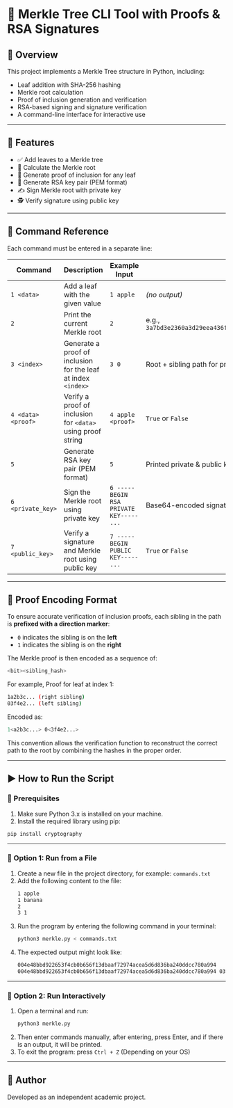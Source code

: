 # 🌳 Merkle Tree CLI Tool with Proofs & RSA Signatures

## 📌 Overview

This project implements a Merkle Tree structure in Python, including:

- Leaf addition with SHA-256 hashing
- Merkle root calculation
- Proof of inclusion generation and verification
- RSA-based signing and signature verification
- A command-line interface for interactive use

---

## 🧠 Features

- ✅ Add leaves to a Merkle tree
- 🧮 Calculate the Merkle root
- 🔎 Generate proof of inclusion for any leaf
- 🔐 Generate RSA key pair (PEM format)
- ✍️ Sign Merkle root with private key
- 🕵️ Verify signature using public key

---

## 🧾 Command Reference

Each command must be entered in a separate line:

| Command | Description | Example Input | Expected Output |
|---------|-------------|----------------|------------------|
| `1 <data>` | Add a leaf with the given value | `1 apple` | *(no output)* |
| `2` | Print the current Merkle root | `2` | e.g., `3a7bd3e2360a3d29eea436fcfb7e44c735d117c42d1c1835420b6b9942dd4f1b` |
| `3 <index>` | Generate a proof of inclusion for the leaf at index `<index>` | `3 0` | Root + sibling path for proof |
| `4 <data> <proof>` | Verify a proof of inclusion for `<data>` using proof string | `4 apple <proof>` | `True` or `False` |
| `5` | Generate RSA key pair (PEM format) | `5` | Printed private & public keys |
| `6 <private_key>` | Sign the Merkle root using private key | `6 -----BEGIN RSA PRIVATE KEY----- ...` | Base64-encoded signature |
| `7 <public_key>` | Verify a signature and Merkle root using public key | `7 -----BEGIN PUBLIC KEY----- ...` | `True` or `False` |

---

## 🌿 Proof Encoding Format

To ensure accurate verification of inclusion proofs, each sibling in the path is **prefixed with a direction marker**:

- `0` indicates the sibling is on the **left**
- `1` indicates the sibling is on the **right**

The Merkle proof is then encoded as a sequence of:
```bash
<bit><sibling_hash>
```
For example, Proof for leaf at index 1:
```bash
1a2b3c... (right sibling)
03f4e2... (left sibling)
```
Encoded as:
```bash
1<a2b3c...> 0<3f4e2...>
```

This convention allows the verification function to reconstruct the correct path to the root by combining the hashes in the proper order.

---

## ▶️ How to Run the Script

### 🔧 Prerequisites

1. Make sure Python 3.x is installed on your machine.
2. Install the required library using pip:

```bash
pip install cryptography
```

---

### 🧪 Option 1: Run from a File

1. Create a new file in the project directory, for example: `commands.txt`
2. Add the following content to the file:
   ```bash
   1 apple
   1 banana
   2
   3 1
   ```
3. Run the program by entering the following command in your terminal:
   ```bash
   python3 merkle.py < commands.txt
   ```
4. The expected output might look like:
   ```bash
   004e48bbd922653f4cb0b656f13dbaaf72974acea5d6d836ba240ddcc780a994
   004e48bbd922653f4cb0b656f13dbaaf72974acea5d6d836ba240ddcc780a994 03a7bd3e2360a3d29eea436fcfb7e44c735d117c42d1c1835420b6b9942dd4f1b
   ```

---

### 💬 Option 2: Run Interactively

1. Open a terminal and run:
   ```bash
   python3 merkle.py
   ```
2. Then enter commands manually, after entering, press Enter, and if there is an output, it will be printed.
3. To exit the program: press `Ctrl + Z` (Depending on your OS)

---

## 🙋 Author

Developed as an independent academic project.
